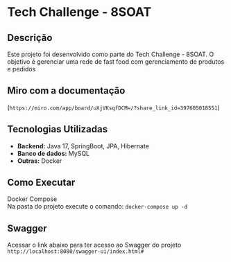 # Tech Challenge - 8SOAT

## Descrição
Este projeto foi desenvolvido como parte do Tech Challenge - 8SOAT. O objetivo é gerenciar uma rede de fast food 
com gerenciamento de produtos e pedidos

## Miro com a documentação
(`https://miro.com/app/board/uXjVKsqfDCM=/?share_link_id=397605018551`)

## Tecnologias Utilizadas
* **Backend:** Java 17, SpringBoot, JPA, Hibernate
* **Banco de dados:** MySQL
* **Outras:** Docker

## Como Executar  
Docker Compose  
Na pasta do projeto execute o comando: `docker-compose up -d`

## Swagger
Acessar o link abaixo para ter acesso ao Swagger do projeto  
`http://localhost:8080/swagger-ui/index.html#`
